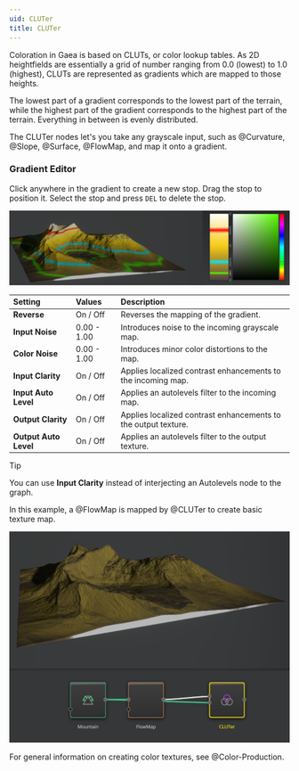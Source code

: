 ```yaml
---
uid: CLUTer
title: CLUTer
---
```


Coloration in Gaea is based on CLUTs, or color lookup tables. As 2D heightfields are essentially a grid of number ranging from 0.0 (lowest) to 1.0 (highest), CLUTs are represented as gradients which are mapped to those heights.

The lowest part of a gradient corresponds to the lowest part of the terrain, while the highest part of the gradient corresponds to the highest part of the terrain. Everything in between is evenly distributed.

The CLUTer nodes let's you take any grayscale input, such as @Curvature, @Slope, @Surface, @FlowMap, and map it onto a gradient.

### Gradient Editor
Click anywhere in the gradient to create a new stop. Drag the stop to position it. Select the stop and press `DEL` to delete the stop.

![CLUTer](../../images/CLUT-sample.png)

| Setting               | Values      | Description                                                    |
| :-------------------- | :---------- | :------------------------------------------------------------- |
| **Reverse**           | On / Off    | Reverses the mapping of the gradient.                          |
| **Input Noise**       | 0.00 - 1.00 | Introduces noise to the incoming grayscale map.                |
| **Color Noise**       | 0.00 - 1.00 | Introduces minor color distortions to the map.                 |
| **Input Clarity**     | On / Off    | Applies localized contrast enhancements to the incoming map.   |
| **Input Auto Level**  | On / Off    | Applies an autolevels filter to the incoming map.              |
| **Output Clarity**    | On / Off    | Applies localized contrast enhancements to the output texture. |
| **Output Auto Level** | On / Off    | Applies an autolevels filter to the output texture.            |


> [!TIP]
> You can use **Input Clarity** instead of interjecting an Autolevels node to the graph.

In this example, a @FlowMap is mapped by @CLUTer to create basic texture map.

![CLUTer](../../images/CLUT-sample2.png)

For general information on creating color textures, see @Color-Production.